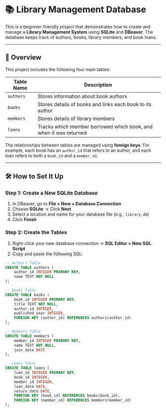 # 📚 Library Management Database

This is a beginner-friendly project that demonstrates how to create and manage a **Library Management System** using **SQLite** and **DBeaver**. The database keeps track of authors, books, library members, and book loans.

---

## 🧾 Overview

This project includes the following four main tables:

| Table Name | Description |
|------------|-------------|
| `authors`  | Stores information about book authors |
| `books`    | Stores details of books and links each book to its author |
| `members`  | Stores details of library members |
| `loans`    | Tracks which member borrowed which book, and when it was returned |

The relationships between tables are managed using **foreign keys**. For example, each book has an `author_id` that refers to an author, and each loan refers to both a `book_id` and a `member_id`.

---

## 🛠️ How to Set It Up
### Step 1: Create a New SQLite Database

1. In DBeaver, go to **File > New > Database Connection**
2. Choose **SQLite** → Click **Next**
3. Select a location and name for your database file (e.g., `library.db`)
4. Click **Finish**

### Step 2: Create the Tables

1. Right-click your new database connection → **SQL Editor > New SQL Script**
2. Copy and paste the following SQL:

```sql
-- Authors Table
CREATE TABLE authors (
    author_id INTEGER PRIMARY KEY,
    name TEXT NOT NULL
);

-- Books Table
CREATE TABLE books (
    book_id INTEGER PRIMARY KEY,
    title TEXT NOT NULL,
    author_id INTEGER,
    published_year INTEGER,
    FOREIGN KEY (author_id) REFERENCES authors(author_id)
);

-- Members Table
CREATE TABLE members (
    member_id INTEGER PRIMARY KEY,
    name TEXT NOT NULL,
    join_date DATE
);

-- Loans Table
CREATE TABLE loans (
    loan_id INTEGER PRIMARY KEY,
    book_id INTEGER,
    member_id INTEGER,
    loan_date DATE,
    return_date DATE,
    FOREIGN KEY (book_id) REFERENCES books(book_id),
    FOREIGN KEY (member_id) REFERENCES members(member_id)
);
